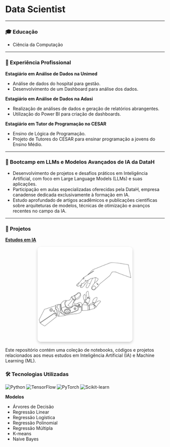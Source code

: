 # Data Scientist
---

### 🎓 Educação
- Ciência da Computação

---

### 💼 Experiência Profissional
**Estagiário em Análise de Dados na Unimed**  
- Análise de dados do hospital para gestão.  
- Desenvolvimento de um Dashboard para análise dos dados.

**Estagiário em Análise de Dados na Adasi**  
- Realização de análises de dados e geração de relatórios abrangentes.  
- Utilização do Power BI para criação de dashboards.

**Estagiário em Tutor de Programação no CESAR**  
- Ensino de Lógica de Programação.  
- Projeto de Tutores do CESAR para ensinar programação a jovens do Ensino Médio.

---

### 🚀 Bootcamp em LLMs e Modelos Avançados de IA da DataH
- Desenvolvimento de projetos e desafios práticos em Inteligência Artificial, com foco em Large Language Models (LLMs) e suas aplicações.  
- Participação em aulas especializadas oferecidas pela DataH, empresa canadense dedicada exclusivamente à formação em IA.  
- Estudo aprofundado de artigos acadêmicos e publicações científicas sobre arquiteturas de modelos, técnicas de otimização e avanços recentes no campo da IA.

---


### 📂 Projetos
[**Estudos em IA**](https://github.com/LuizAz3vedo/AI-Study)  

<div align="center">
  <img src="/assets/ml.jpg" alt="Machine Learning" style="width: 300px; border-radius: 10px; box-shadow: 0 4px 8px rgba(0, 0, 0, 0.2);">
</div>

Este repositório contém uma coleção de notebooks, códigos e projetos relacionados aos meus estudos em Inteligência Artificial (IA) e Machine Learning (ML).

### 🛠️ Tecnologias Utilizadas
![Python](https://img.shields.io/badge/Python-3776AB?style=for-the-badge&logo=python&logoColor=white)
![TensorFlow](https://img.shields.io/badge/TensorFlow-FF6F00?style=for-the-badge&logo=tensorflow&logoColor=white)
![PyTorch](https://img.shields.io/badge/PyTorch-EE4C2C?style=for-the-badge&logo=pytorch&logoColor=white)
![Scikit-learn](https://img.shields.io/badge/Scikit_learn-F7931E?style=for-the-badge&logo=scikit-learn&logoColor=white) 

**Modelos**  
- Árvores de Decisão  
- Regressão Linear  
- Regressão Logística  
- Regressão Polinomial  
- Regressão Múltipla  
- K-means  
- Naive Bayes
